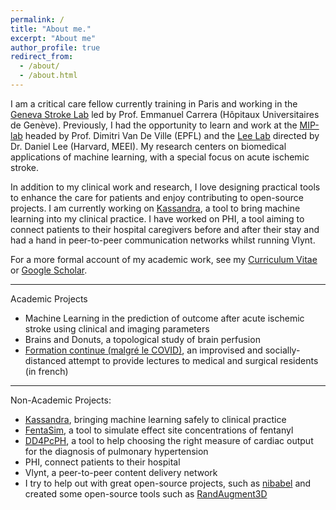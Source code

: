 ```yaml
---
permalink: /
title: "About me."
excerpt: "About me"
author_profile: true
redirect_from: 
  - /about/
  - /about.html
---
```


I am a critical care fellow currently training in Paris and working in the [Geneva Stroke Lab](https://www.carreralab.com/) led by Prof. Emmanuel Carrera (Hôpitaux Universitaires de Genève). Previously, I had the opportunity to learn and work at the [MIP-lab](https://miplab.epfl.ch/) headed by Prof. Dimitri Van De Ville (EPFL) and the [Lee Lab](https://oto.hms.harvard.edu/people/daniel-lee) directed by Dr. Daniel Lee (Harvard, MEEI). My research centers on biomedical applications of machine learning, with a special focus on acute ischemic stroke.

In addition to my clinical work and research, I love designing practical tools to enhance the care for patients and enjoy contributing to open-source projects. I am currently working on [Kassandra](https://kassandra.julianklug.com), a tool to bring machine learning into my clinical practice. I have worked on PHI, a tool aiming to connect patients to their hospital caregivers before and after their stay and had a hand in peer-to-peer communication networks whilst running Vlynt.  

For a more formal account of my academic work, see my [Curriculum Vitae](https://www.julianklug.com/files/cv_julian_klug.pdf) or [Google Scholar](https://scholar.google.com/citations?user=uvlWXnAAAAAJ&hl=en).

---

Academic Projects
- Machine Learning in the prediction of outcome after acute ischemic stroke using clinical and imaging parameters
- Brains and Donuts, a topological study of brain perfusion 
- [Formation continue (malgré le COVID)](https://www.youtube.com/playlist?list=PLReS_CqwBJr3Tj8cSut52INgPxar1XSxY), an improvised and socially-distanced attempt to provide lectures to medical and surgical residents (in french) 

---

Non-Academic Projects: 
- [Kassandra](https://kassandra.julianklug.com), bringing machine learning safely to clinical practice
- [FentaSim](http://fentasim.julianklug.com), a tool to simulate effect site concentrations of fentanyl
- [DD4PcPH](http://eddy.zapto.org:2086/), a tool to help choosing the right measure of cardiac output for the diagnosis of pulmonary hypertension
- PHI, connect patients to their hospital 
- Vlynt, a peer-to-peer content delivery network
- I try to help out with great open-source projects, such as [nibabel](https://github.com/nipy/nibabel/commits?author=JulianKlug) and created some open-source tools such as [RandAugment3D](https://github.com/JulianKlug/RandAugment-3D)
